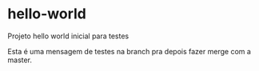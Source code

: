 # hello-world
Projeto hello world inicial para testes

Esta é uma mensagem de testes na branch pra depois fazer merge com a master.

